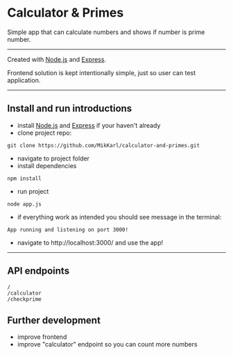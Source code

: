 # Calculator & Primes

Simple app that can calculate numbers and shows if number is prime number.

---

Created with [Node.js](https://nodejs.org/en/) and [Express](https://expressjs.com/).

Frontend solution is kept intentionally simple, just so user can test application.

---

## Install and run introductions

- install [Node.js](https://nodejs.org/en/) and [Express](https://expressjs.com/) if your haven't already
- clone project repo: 
```
git clone https://github.com/MikKarl/calculator-and-primes.git
```
- navigate to project folder
- install dependencies
```
npm install
```
- run project 
```
node app.js
```
- if everything work as intended you should see message in the terminal:
```
App running and listening on port 3000!
```
- navigate to http://localhost:3000/ and use the app!

---

## API endpoints

```
/
/calculator
/checkprime
```

## Further development

- improve frontend
- improve "calculator" endpoint so you can count more numbers
